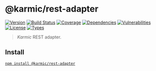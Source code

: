 # @karmic/rest-adapter

[![Version](https://img.shields.io/npm/v/@karmic/rest-adapter.svg)](https://www.npmjs.com/package/@karmic/rest-adapter)
[![Build Status](https://img.shields.io/travis/rafamel/karmic/master.svg)](https://travis-ci.org/rafamel/karmic)
[![Coverage](https://img.shields.io/coveralls/rafamel/karmic/master.svg)](https://coveralls.io/github/rafamel/karmic)
[![Dependencies](https://img.shields.io/david/rafamel/karmic.svg?path=packages%2Frest-adapter)](https://david-dm.org/rafamel/karmic?path=packages%2Frest-adapter)
[![Vulnerabilities](https://img.shields.io/snyk/vulnerabilities/npm/@karmic/rest-adapter.svg)](https://snyk.io/test/npm/@karmic/rest-adapter)
[![License](https://img.shields.io/github/license/rafamel/karmic.svg)](https://github.com/rafamel/karmic/blob/master/LICENSE)
[![Types](https://img.shields.io/npm/types/@karmic/rest-adapter.svg)](https://www.npmjs.com/package/@karmic/rest-adapter)

> *Karmic* REST adapter.

## Install

[`npm install @karmic/rest-adapter`](https://www.npmjs.com/package/@karmic/rest-adapter)

